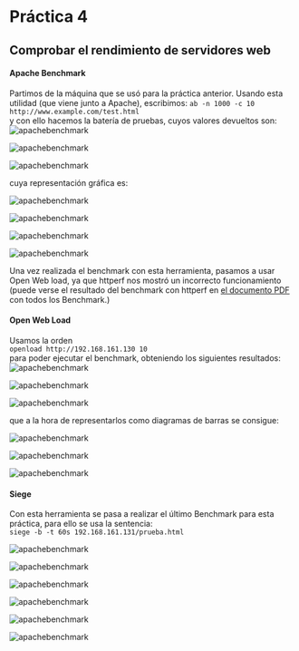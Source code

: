 # Práctica 4

## Comprobar el rendimiento de servidores web

#### Apache Benchmark
Partimos de la máquina que se usó para la práctica anterior.
Usando esta utilidad (que viene junto a Apache), escribimos:
`ab -n 1000 -c 10 http://www.example.com/test.html`  
y con ello hacemos la batería de pruebas, cuyos valores devueltos son:    
![apachebenchmark](https://github.com/miguelangelrdguez/swap1415/blob/master/Pr%C3%A1cticas/P4/img/apache/tabla_1_balanceador_nginx.PNG)    

![apachebenchmark](https://github.com/miguelangelrdguez/swap1415/blob/master/Pr%C3%A1cticas/P4/img/apache/tabla_2_balanceador_haproxy.PNG)        
            
![apachebenchmark](https://github.com/miguelangelrdguez/swap1415/blob/master/Pr%C3%A1cticas/P4/img/apache/tabla_3_produccion.PNG)      

cuya representación gráfica es:    

![apachebenchmark](https://github.com/miguelangelrdguez/swap1415/blob/master/Pr%C3%A1cticas/P4/img/apache/1-time_taken_for_test.png)    
     
![apachebenchmark](https://github.com/miguelangelrdguez/swap1415/blob/master/Pr%C3%A1cticas/P4/img/apache/2-failed_request.png)   
     
![apachebenchmark](https://github.com/miguelangelrdguez/swap1415/blob/master/Pr%C3%A1cticas/P4/img/apache/3-request-per-second.png)     
     
![apachebenchmark](https://github.com/miguelangelrdguez/swap1415/blob/master/Pr%C3%A1cticas/P4/img/apache/4-time-per-request.png)    
       
Una vez realizada el benchmark con esta herramienta, pasamos a usar Open Web load, ya que httperf nos mostró un incorrecto funcionamiento (puede verse el resultado del benchmark con httperf en [el documento PDF](https://github.com/miguelangelrdguez/swap1415/blob/master/Pr%C3%A1cticas/P4/pdfs_test/tests.pdf "Resultados Gráficos de los Benchmark") con todos los Benchmark.)     
     
#### Open Web Load     
Usamos la orden    
`openload http://192.168.161.130 10`    
para poder ejecutar el benchmark, obteniendo los siguientes resultados:    
![apachebenchmark](https://github.com/miguelangelrdguez/swap1415/blob/master/Pr%C3%A1cticas/P4/img/openWebLoad/tabla_1_balanceador_nginx.PNG)    
       
![apachebenchmark](https://github.com/miguelangelrdguez/swap1415/blob/master/Pr%C3%A1cticas/P4/img/openWebLoad/tabla_2_balanceador_haproxy.PNG)    
           
![apachebenchmark](https://github.com/miguelangelrdguez/swap1415/blob/master/Pr%C3%A1cticas/P4/img/openWebLoad/tabla_3_produccion.PNG)    
       
que a la hora de representarlos como diagramas de barras se consigue:       

![apachebenchmark](https://github.com/miguelangelrdguez/swap1415/blob/master/Pr%C3%A1cticas/P4/img/openWebLoad/1-transactions_per_second.png)    
     
![apachebenchmark](https://github.com/miguelangelrdguez/swap1415/blob/master/Pr%C3%A1cticas/P4/img/openWebLoad/2-avg_resp_time.png)   
     
![apachebenchmark](https://github.com/miguelangelrdguez/swap1415/blob/master/Pr%C3%A1cticas/P4/img/openWebLoad/3-max_resp_time.png)     
     
#### Siege    
Con esta herramienta se pasa a realizar el último Benchmark para esta práctica, para ello se usa la sentencia:     
`siege -b -t 60s 192.168.161.131/prueba.html`      

![apachebenchmark](https://github.com/miguelangelrdguez/swap1415/blob/master/Pr%C3%A1cticas/P4/img/siege/1-availability.png)    
     
![apachebenchmark](https://github.com/miguelangelrdguez/swap1415/blob/master/Pr%C3%A1cticas/P4/img/siege/2-elapsed_time.png)    
     
![apachebenchmark](https://github.com/miguelangelrdguez/swap1415/blob/master/Pr%C3%A1cticas/P4/img/siege/3-response_time.png)    
     
![apachebenchmark](https://github.com/miguelangelrdguez/swap1415/blob/master/Pr%C3%A1cticas/P4/img/siege/4-transaction_rate.png)    
     
![apachebenchmark](https://github.com/miguelangelrdguez/swap1415/blob/master/Pr%C3%A1cticas/P4/img/siege/5-failed_transactions.png)    
     
![apachebenchmark](https://github.com/miguelangelrdguez/swap1415/blob/master/Pr%C3%A1cticas/P4/img/siege/6-longest_transaction.png)    